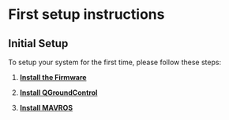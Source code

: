 # First setup instructions

## Initial Setup

To setup your system for the first time, please follow these steps:

1. __[Install the Firmware](https://dev.px4.io/master/en/setup/dev_env_linux_ubuntu.html)__

2. __[Install QGroundControl](https://docs.qgroundcontrol.com/en/getting_started/download_and_install.html)__

3. __[Install MAVROS](https://dev.px4.io/master/en/ros/mavros_installation.html)__